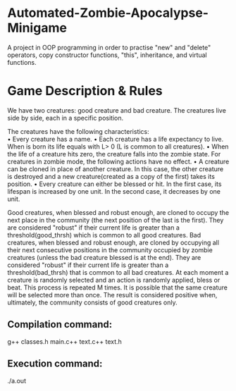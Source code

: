 # Automated-Zombie-Apocalypse-Minigame
A project in OOP programming in order to practise "new" and "delete" operators, copy constructor functions, "this", inheritance, and virtual functions.

# Game Description & Rules
We have two creatures: good creature and bad creature. The creatures live side by side, each in a specific position. 
  
The creatures have the following characteristics:<br/>
• Every creature has a name. 
• Each creature has a life expectancy to live. When is born its life equals with L> 0 (L is common to all creatures).
• When the life of a creature hits zero, the creature falls into the zombie state. For creatures in zombie mode, the following actions have no effect.
• A creature can be cloned in place of another creature. In this case, the other creature is destroyed and a new creature(created as a copy of the first) takes its position.
• Every creature can either be blessed or hit. In the first case, its lifespan is increased by one unit. In the second case, it decreases by one unit.

  Good creatures, when blessed and robust enough, are cloned to occupy the next place in the community (the next position of the last is the first). They are considered "robust" if their current life is greater than a threshold(good_thrsh) which is common to all good creatures.
  Bad creatures, when blessed and robust enough, are cloned by occupying all their next consecutive positions in the community occupied by zombie creatures (unless the bad creature blessed is at the end). They are considered "robust" if their current life is greater than a threshold(bad_thrsh) that is common to all bad creatures. 
  At each moment a creature is randomly selected and an action is randomly applied, bless or beat. This process is repeated M times. It is possible that the same creature will be selected more than once. The result is considered positive when, ultimately, the community consists of good creatures only.

## Compilation command: 
  g++ classes.h main.c++ text.c++ text.h
## Execution command:	
./a.out
